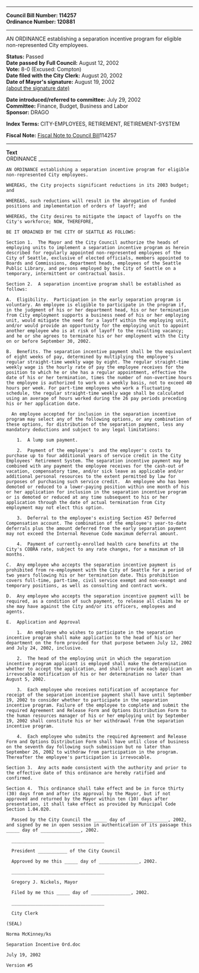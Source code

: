 * * * * *  
  
**Council Bill Number: [](#h0)[](#h2)114257**   
**Ordinance Number: 120881**  
  
* * * * *  
  
AN ORDINANCE establishing a separation incentive program for eligible non-represented City employees.  
  
**Status:** Passed   
**Date passed by Full Council:** August 12, 2002   
**Vote:** 8-0 (Excused: Compton)   
**Date filed with the City Clerk:** August 20, 2002   
**Date of Mayor's signature:** August 19, 2002   
[(about the signature date)](/~public/approvaldate.htm)   
  
  
**Date introduced/referred to committee:** July 29, 2002   
**Committee:** Finance, Budget, Business and Labor   
**Sponsor:** DRAGO   
  
**Index Terms:** CITY-EMPLOYEES, RETIREMENT, RETIREMENT-SYSTEM  
  
**Fiscal Note:** [Fiscal Note to Council Bill](http://clerk.seattle.gov/~public/fnote/114257.htm)[](#h1)[](#h3)114257  
  
* * * * *  
  
**Text**  
    ORDINANCE __________________  
  
    AN ORDINANCE establishing a separation incentive program for eligible  
    non-represented City employees.  
  
    WHEREAS, the City projects significant reductions in its 2003 budget;  
    and  
  
    WHEREAS, such reductions will result in the abrogation of funded  
    positions and implementation of orders of layoff; and  
  
    WHEREAS, the City desires to mitigate the impact of layoffs on the  
    City's workforce; NOW, THEREFORE,  
  
    BE IT ORDAINED BY THE CITY OF SEATTLE AS FOLLOWS:  
  
    Section 1.  The Mayor and the City Council authorize the heads of  
    employing units to implement a separation incentive program as herein  
    described for regularly appointed non-represented employees of the  
    City of Seattle, exclusive of elected officials, members appointed to  
    Boards and Commissions, department heads, employees of the Seattle  
    Public Library, and persons employed by the City of Seattle on a  
    temporary, intermittent or contractual basis.  
  
    Section 2.  A separation incentive program shall be established as  
    follows:  
  
    A.  Eligibility.  Participation in the early separation program is  
    voluntary. An employee is eligible to participate in the program if,  
    in the judgment of his or her department head, his or her termination  
    from City employment supports a business need of his or her employing  
    unit, would mitigate the need for a layoff within the employing unit,  
    and/or would provide an opportunity for the employing unit to appoint  
    another employee who is at risk of layoff to the resulting vacancy;  
    and he or she agrees to terminate his or her employment with the City  
    on or before September 30, 2002.  
  
    B.  Benefits. The separation incentive payment shall be the equivalent  
    of eight weeks of pay, determined by multiplying the employee's  
    regular straight-time weekly wage by eight. The regular straight-time  
    weekly wage is the hourly rate of pay the employee receives for the  
    position to which he or she has a regular appointment, effective the  
    date of his or her termination, times the number of non-overtime hours  
    the employee is authorized to work on a weekly basis, not to exceed 40  
    hours per week. For part-time employees who work a fluctuating  
    schedule, the regular straight-time weekly wage shall be calculated  
    using an average of hours worked during the 26 pay periods preceding  
    his or her application date.  
  
      An employee accepted for inclusion in the separation incentive  
    program may select any of the following options, or any combination of  
    these options, for distribution of the separation payment, less any  
    mandatory deductions and subject to any legal limitations:  
  
        1.  A lump sum payment.  
  
        2.  Payment of the employee's  and the employer's costs to  
    purchase up to four additional years of service credit in the City  
    Employees' Retirement System. The separation incentive payment may be  
    combined with any payment the employee receives for the cash-out of  
    vacation, compensatory time, and/or sick leave as applicable and/or  
    additional personal resources to the extent permitted by law for  
    purposes of purchasing such service credit.  An employee who has been  
    demoted or reduced to a lower-paying position within one month of his  
    or her application for inclusion in the separation incentive program  
    or is demoted or reduced at any time subsequent to his or her  
    application through the date of actual termination from City  
    employment may not elect this option.  
  
        3.  Deferral to the employee's existing Section 457 Deferred  
    Compensation account. The combination of the employee's year-to-date  
    deferrals plus the amount deferred from the early separation payment  
    may not exceed the Internal Revenue Code maximum deferral amount.  
  
        4.  Payment of currently-enrolled health care benefits at the  
    City's COBRA rate, subject to any rate changes, for a maximum of 18  
    months.  
  
    C.  Any employee who accepts the separation incentive payment is  
    prohibited from re-employment with the City of Seattle for a period of  
    two years following his or her termination date. This prohibition  
    covers full-time, part-time, civil service exempt and non-exempt and  
    temporary positions, as well as consulting and contract work.  
  
    D.  Any employee who accepts the separation incentive payment will be  
    required, as a condition of such payment, to release all claims he or  
    she may have against the City and/or its officers, employees and  
    agents.  
  
    E.  Application and Approval  
  
        1.  An employee who wishes to participate in the separation  
    incentive program shall make application to the head of his or her  
    department on the form provided for that purpose between July 12, 2002  
    and July 24, 2002, inclusive.  
  
        2.  The head of the employing unit in which the separation  
    incentive program applicant is employed shall make the determination  
    whether to accept the application, and shall provide each applicant an  
    irrevocable notification of his or her determination no later than  
    August 5, 2002.  
  
        3.  Each employee who receives notification of acceptance for  
    receipt of the separation incentive payment shall have until September  
    19, 2002 to consider whether to participate in the separation  
    incentive program. Failure of the employee to complete and submit the  
    required Agreement and Release Form and Options Distribution Form to  
    the human resources manager of his or her employing unit by September  
    19, 2002 shall constitute his or her withdrawal from the separation  
    incentive program.  
  
        4.  Each employee who submits the required Agreement and Release  
    Form and Options Distribution Form shall have until close of business  
    on the seventh day following such submission but no later than  
    September 26, 2002 to withdraw from participation in the program.  
    Thereafter the employee's participation is irrevocable.  
  
    Section 3.  Any acts made consistent with the authority and prior to  
    the effective date of this ordinance are hereby ratified and  
    confirmed.  
  
    Section 4.  This ordinance shall take effect and be in force thirty  
    (30) days from and after its approval by the Mayor, but if not  
    approved and returned by the Mayor within ten (10) days after  
    presentation, it shall take effect as provided by Municipal Code  
    Section 1.04.020.  
  
      Passed by the City Council the _____ day of _______________, 2002,  
    and signed by me in open session in authentication of its passage this  
    _____ day of _______________, 2002.  
  
      ___________________________________  
  
      President ___________ of the City Council  
  
      Approved by me this _____ day of _______________, 2002.  
  
      ___________________________________  
  
      Gregory J. Nickels, Mayor  
  
      Filed by me this _____ day of _______________, 2002.  
  
      ___________________________________  
  
      City Clerk  
  
    (SEAL)  
  
    Norma McKinney/ks  
  
    Separation Incentive Ord.doc  
  
    July 19, 2002  
  
    Version #5  
